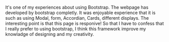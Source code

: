 It's one of my experiences about using Bootstrap.
The webpage has developed by bootstrap completly.
It was enjoyable experience that it is such as using Modal, form, Accordian, Cards, different displays.
The interesting point is that this page is responive!
So that I have to confess that I really prefer to using bootstrap, I think this framework improve my knowladge of designing and my creativity.
